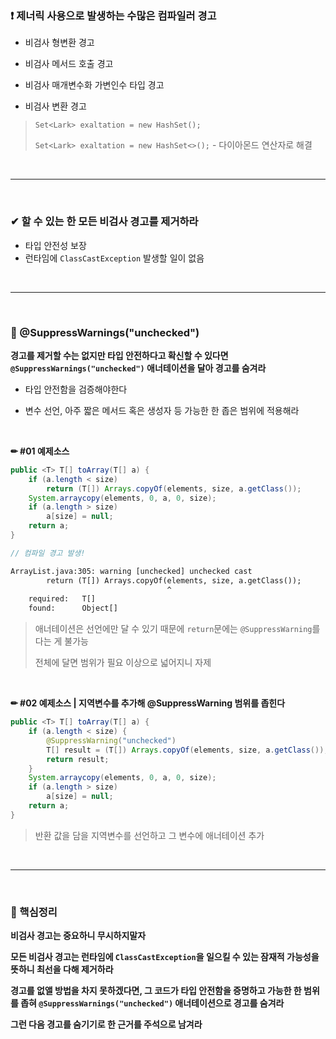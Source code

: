 

### ❗ 제너릭 사용으로 발생하는 수많은 컴파일러 경고

- 비검사 형변환 경고

- 비검사 메서드 호출 경고

- 비검사 매개변수화 가변인수 타입 경고

- 비검사 변환 경고

>`Set<Lark> exaltation = new HashSet();`
>
>`Set<Lark> exaltation = new HashSet<>();` - 다이아몬드 연산자로 해결

<br>

---

<br>

### ✔ 할 수 있는 한 모든 비검사 경고를 제거하라

- 타입 안전성 보장
- 런타임에 `ClassCastException` 발생할 일이 없음

<br>

---

<br>

### 🔎 @SuppressWarnings("unchecked")

**경고를 제거할 수는 없지만 타입 안전하다고 확신할 수 있다면 `@SuppressWarnings("unchecked")` 애너테이션을 달아 경고를 숨겨라**

- 타입 안전함을 검증해야한다

- 변수 선언, 아주 짧은 메서드 혹은 생성자 등 가능한 한 좁은 범위에 적용해라

<br>

**✏ #01 예제소스**

```java
public <T> T[] toArray(T[] a) {
	if (a.length < size)
        return (T[]) Arrays.copyOf(elements, size, a.getClass());
    System.arraycopy(elements, 0, a, 0, size);
    if (a.length > size)
        a[size] = null;
    return a;
}

// 컴파일 경고 발생!
```

```tex
ArrayList.java:305: warning [unchecked] unchecked cast
		return (T[]) Arrays.copyOf(elements, size, a.getClass());
								   ^
	required:	T[]
	found:		Object[]
```

>애너테이션은 선언에만 달 수 있기 때문에 `return`문에는 `@SuppressWarning`를 다는 게 불가능
>
>전체에 달면 범위가 필요 이상으로 넓어지니 자제

<br>

**✏ #02 예제소스 | 지역변수를 추가해 @SuppressWarning 범위를 좁힌다**

```java
public <T> T[] toArray(T[] a) {
	if (a.length < size) {
        @SuppressWarning("unchecked") 
        T[] result = (T[]) Arrays.copyOf(elements, size, a.getClass());
        return result;
    }
    System.arraycopy(elements, 0, a, 0, size);
    if (a.length > size)
        a[size] = null;
    return a;
}
```

>반환 값을 담을 지역변수를 선언하고 그 변수에 애너테이션 추가

<br>

---

<br>

### 📌 핵심정리

**비검사 경고는 중요하니 무시하지말자**

**모든 비검사 경고는 런타임에 `ClassCastException`을 일으킬 수 있는 잠재적 가능성을 뜻하니 최선을 다해 제거하라**

**경고를 없앨 방법을 차지 못하겠다면, 그 코드가 타입 안전함을 증명하고 가능한 한 범위를 좁혀 `@SuppressWarnings("unchecked")` 애너테이션으로 경고를 숨겨라**

**그런 다음 경고를 숨기기로 한 근거를 주석으로 남겨라**

<br>
